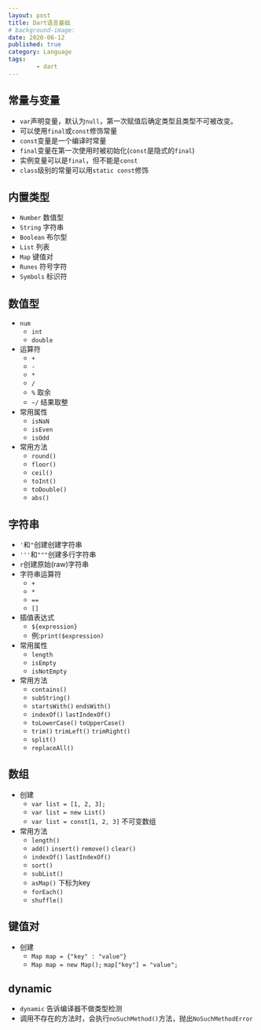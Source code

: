 ```yaml
---
layout: post
title: Dart语言基础
# background-image: 
date: 2020-06-12
published: true
category: Language
tags:
        - dart
---
```


## 常量与变量
- `var`声明变量，默认为`null`，第一次赋值后确定类型且类型不可被改变。
- 可以使用`final`或`const`修饰常量
- `const`变量是一个编译时常量
- `final`变量在第一次使用时被初始化(`const`是隐式的`final`)
- 实例变量可以是`final`，但不能是`const`
- `class`级别的常量可以用`static const`修饰


## 内置类型
- `Number`  数值型
- `String`  字符串
- `Boolean` 布尔型
- `List`    列表
- `Map`     键值对
- `Runes`   符号字符
- `Symbols` 标识符

## 数值型
- `num`
    - `int`
    - `double`
- 运算符
    - `+`
    - `-`
    - `*`
    - `/`
    - `%`  取余
    - `~/` 结果取整
- 常用属性
    - `isNaN`
    - `isEven`
    - `isOdd`
- 常用方法
    - `round()`
    - `floor()`
    - `ceil()`
    - `toInt()`
    - `toDouble()`
    - `abs()`

## 字符串
- `'`和`"`创建创建字符串
- `'''`和`"""`创建多行字符串
- `r`创建原始(raw)字符串
- 字符串运算符
    - `+`
    - `*`
    - `==`
    - `[]`
- 插值表达式
    - `${expression}`   
    - 例:`print($expression)`
- 常用属性
    - `length`
    - `isEmpty`
    - `isNotEmpty`
- 常用方法
    - `contains()`
    - `subString()`
    - `startsWith()` `endsWith()`
    - `indexOf()` `lastIndexOf()`
    - `toLowerCase()` `toUpperCase()`
    - `trim()` `trimLeft()` `trimRight()`
    - `split()`
    - `replaceAll()`

## 数组
- 创建
    - `var list = [1, 2, 3];`
    - `var list = new List()`
    - `var list = const[1, 2, 3]` 不可变数组
- 常用方法
    - `length()`
    - `add()` `insert()` `remove()` `clear()`
    - `indexOf()` `lastIndexOf()`
    - `sort()`
    - `subList()`
    - `asMap()` 下标为key
    - `forEach()`
    - `shuffle()`

## 键值对
- 创建
    - `Map map = {"key" : "value"}`
    -  `Map map = new Map();` `map["key"] = "value";`

## dynamic
- `dynamic` 告诉编译器不做类型检测
- 调用不存在的方法时，会执行`noSuchMethod()`方法，抛出`NoSuchMethodError`

